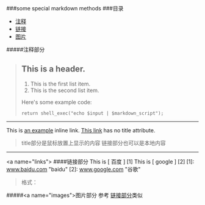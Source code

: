 ###some special markdown methods
###目录

* [注释](#note)
* [链接](#links)
* [图片](#images)


#####<a name="note"/>注释部分
> ## This is a header.
> 
> 1. This is the first list item.
> 2. This is the second list item.
> 
> Here's some example code:
> 
>     return shell_exec("echo $input | $markdown_script");

---

This is [an example](http://example.com/ "Title") inline link.
[This link](http://example.net/) has no title attribute.
>title部分是鼠标放置上显示的内容
>链接部分也可以是本地内容

---
<a name="links"\>
####链接部分
This is [ 百度 ] [1] 
This is [ google ] [2] 
[1]: www.baidu.com "baidu"
[2]: www.google.com "谷歌"

>格式：
>
>[foo]: http://example.com/  "Optional Title Here"
>[foo]: http://example.com/  'Optional Title Here'
>[foo]: http://example.com/  (Optional Title Here)


#####<a name="images"\>图片部分
参考 [链接部分](#links)类似
